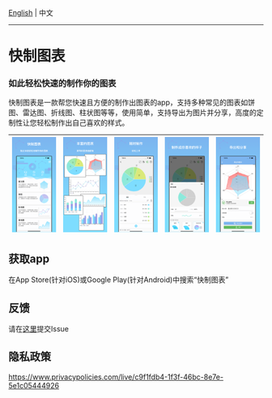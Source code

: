 
[English](https://github.com/CCY0122/QuickChart/blob/main/README.md) | 中文

---

# 快制图表

### 如此轻松快速的制作你的图表

  快制图表是一款帮您快速且方便的制作出图表的app，支持多种常见的图表如饼图、雷达图、折线图、柱状图等等，使用简单，支持导出为图片并分享，高度的定制性让您轻松制作出自己喜欢的样式。
  
  
  |![1](https://github.com/CCY0122/QuickChart/blob/main/ios6_zh/1.png)|![1](https://github.com/CCY0122/QuickChart/blob/main/ios6_zh/2.png)|![1](https://github.com/CCY0122/QuickChart/blob/main/ios6_zh/3.png)|![1](https://github.com/CCY0122/QuickChart/blob/main/ios6_zh/4.png)|![1](https://github.com/CCY0122/QuickChart/blob/main/ios6_zh/5.png)|
  |-|-|-|-|-|

## 获取app
在App Store(针对iOS)或Google Play(针对Android)中搜索“快制图表”

## 反馈
请在[这里](https://github.com/CCY0122/QuickChart/issues/new)提交Issue

## 隐私政策
https://www.privacypolicies.com/live/c9f1fdb4-1f3f-46bc-8e7e-5e1c05444926

